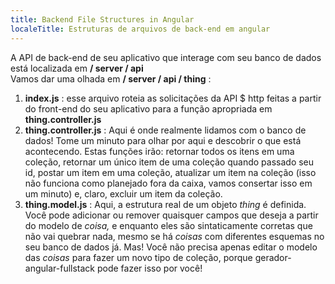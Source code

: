 ```yaml
---
title: Backend File Structures in Angular
localeTitle: Estruturas de arquivos de back-end em angular
---
```

A API de back-end de seu aplicativo que interage com seu banco de dados está localizada em **/ server / api**  
Vamos dar uma olhada em **/ server / api / thing** :

1.  **index.js** : esse arquivo roteia as solicitações da API $ http feitas a partir do front-end do seu aplicativo para a função apropriada em **thing.controller.js**
2.  **thing.controller.js** : Aqui é onde realmente lidamos com o banco de dados! Tome um minuto para olhar por aqui e descobrir o que está acontecendo. Estas funções irão: retornar todos os itens em uma coleção, retornar um único item de uma coleção quando passado seu id, postar um item em uma coleção, atualizar um item na coleção (isso não funciona como planejado fora da caixa, vamos consertar isso em um minuto) e, claro, excluir um item da coleção.
3.  **thing.model.js** : Aqui, a estrutura real de um objeto _thing_ é definida. Você pode adicionar ou remover quaisquer campos que deseja a partir do modelo de _coisa,_ e enquanto eles são sintaticamente corretas que não vai quebrar nada, mesmo se há _coisas_ com diferentes esquemas no seu banco de dados já. Mas! Você não precisa apenas editar o modelo das _coisas_ para fazer um novo tipo de coleção, porque gerador-angular-fullstack pode fazer isso por você!